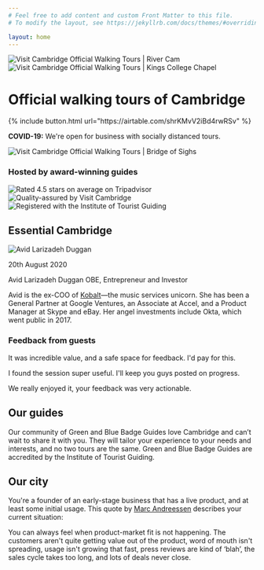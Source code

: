 ```yaml
---
# Feel free to add content and custom Front Matter to this file.
# To modify the layout, see https://jekyllrb.com/docs/themes/#overriding-theme-defaults

layout: home
---
```


<div id="atf">
	<div id="atf-wrapper">
		<img id="rc" class="profile-image" src="/assets/images/river-cam.jpg" alt="Visit Cambridge Official Walking Tours | River Cam" title="Visit Cambridge Official Walking Tours | River Cam">
		<img id="kcc" class="profile-image" src="/assets/images/kings-college-chapel.jpg" alt="Visit Cambridge Official Walking Tours | Kings College Chapel" title="Visit Cambridge Official Walking Tours | Kings College Chapel">
		<div id="atf-copy">
			<div id="key-messaging-container">
				<h1 class="key-messaging">Official walking tours of Cambridge</h1>
			</div>
			{% include button.html url="https://airtable.com/shrKMvV2iBd4rwRSv" %}
			<p class="description primary-color"><b>COVID-19:</b> We're open for business with socially distanced tours.</p>
		</div>
		<div id="atf-images">
			<img id="bridge-of-sighs" class="profile-image" src="/assets/images/bridge-of-sighs.jpg" alt="Visit Cambridge Official Walking Tours | Bridge of Sighs" title="Visit Cambridge Official Walking Tours | Bridge of Sighs">
		</div>
	</div>
</div>

<div id="experts-container">
	<div id="experts-header"><h3>Hosted by award-winning guides</h3></div>
	<img class="iotg" src="/assets/images/ta.svg" alt="Rated 4.5 stars on average on Tripadvisor" title="Rated 4.5 stars on average on Tripadvisor">
	<img class="vc-grey" src="/assets/images/vc-grey.svg" alt="Quality-assured by Visit Cambridge" title="Quality-assured by Visit Cambridge">
	<img class="iotg" src="/assets/images/iotg.svg" alt="Registered with the Institute of Tourist Guiding" title="Registered with the Institute of Tourist Guiding">
</div>

<div id="next-up-container">
	<div id="next-up-header"><h2>Essential Cambridge</h2></div>
	<div id="next-up">
		<img id="avid" class="profile-image" src="/assets/images/avid-larizadeh-duggan.jpg" alt="Avid Larizadeh Duggan" title="Avid Larizadeh Duggan">
		<div class="profile">
			<p class="date">20th August 2020</p>
			<p class="name">Avid Larizadeh Duggan OBE, Entrepreneur and Investor</p>
			<p class="description">Avid is the ex-COO of <a href="https://www.kobaltmusic.com/?utm_source=productsurgery&utm_medium=website&utm_campaign=none" target="_blank">Kobalt</a>—the music services unicorn. She has been a General Partner at Google Ventures, an Associate at Accel, and a Product Manager at Skype and eBay. Her angel investments include Okta, which went public in 2017.</p>
		</div>
	</div>
</div>

<div id="quote-container">
	<div id="quotes-header"><h3>Feedback from guests</h3></div>
	<div id="quote-1" class="quote">
		<p>It was incredible value, and a safe space for feedback. I'd pay for this.</p>
	</div>
	<div id="quote-2" class="quote">
		<p>I found the session super useful. I'll keep you guys posted on progress.</p>
	</div>
	<div id="quote-3" class="quote">
		<p>We really enjoyed it, your feedback was very actionable.</p>
	</div>
</div>

<div class="explainer-container">
	<h2>Our guides</h2>
	<p> Our community of Green and Blue Badge Guides love Cambridge and can’t wait to share it with you. They will tailor your experience to your needs and interests, and no two tours are the same. Green and Blue Badge Guides are accredited by the Institute of Tourist Guiding.</p>
</div>

<div class="explainer-container">
	<h2>Our city</h2>
	<p> You're a founder of an early-stage business that has a live product, and at least some initial usage. This quote by <a href="https://pmarchive.com/guide_to_startups_part4.html" target="_blank">Marc Andreessen</a> describes your current situation:</p>
	<div class="big-quote">
		<p>You can always feel when product-market fit is not happening. The customers aren't quite getting value out of the product, word of mouth isn't spreading, usage isn't growing that fast, press reviews are kind of ‘blah’, the sales cycle takes too long, and lots of deals never close.
		</p>
	</div>
	<div style="width:100%; height: 90px;"></div>
</div>

<script>
	document.addEventListener('DOMContentLoaded', function() {
	    var footer = document.getElementById('sticky-footer');
	    var button = document.getElementById('primary-button');
	    var buttonOffset = button.getBoundingClientRect();
	    var triggerHeight = window.pageYOffset + buttonOffset.top + buttonOffset.height*.6;
		window.onscroll = function() {
		    if (window.pageYOffset > triggerHeight) {
		        footer.classList.add("show-footer");
		    } else {
		        footer.classList.remove("show-footer");
		    }
		}
	}, false);

</script>